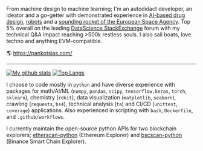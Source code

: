 From machine design to machine learning; I'm an autodidact developer, an ideator and a go-getter with demonstrated experience in [AI-based drug design](https://www.nature.com/articles/s42256-020-0174-5), [robots](https://www.linkedin.com/company/robotics-club-uop/) and a [sounding rocket of the European Space Agency](https://www.researchgate.net/publication/321111020_WOLF_A_REXUS_STUDENT_EXPERIMENT_TO_DEMONSTRATE_AN_ACTIVE_WOBBLING_CONTROL_SYSTEM_FOR_SPINNING_FREE_FALLING_UNITS). Top 5% overall on the leading [DataScience StackExchange](https://datascience.stackexchange.com/users/52089/pcko1) forum with my technical Q&A impact reaching >500k restless souls. I also sail boats, love techno and anything EVM-compatible.


🌎 https://pankotsias.com/

___

[![My github stats](https://github-readme-stats.vercel.app/api?username=pcko1&show_icons=true&theme=tokyonight)](https://github.com/pcko1/github-readme-stats)
[![Top Langs](https://github-readme-stats.vercel.app/api/top-langs/?username=pcko1&theme=tokyonight&layout=compact)](https://github.com/pcko1/github-readme-stats)

I choose to code mostly in `python` and have diverse experience with packages for math/AI/ML (`numpy`, `pandas`, `scipy`, `tensorflow.keras`, `torch`, `sklearn`), chemistry (`rdkit`), data visualization (`matplotlib`, `seaborn`), crawling (`requests`, `bs4`), technical analysis (`ta`) and CI/CD (`unittest`, `coverage`) applications. Also experienced in scripting with `bash`, `Dockerfile`, and `.github/workflows`.

I currently maintain the open-source python APIs for two blockchain explorers; [etherscan-python](https://github.com/pcko1/etherscan-python) (Ethereum Explorer) and [bscscan-python](https://github.com/pcko1/bscscan-python) (Binance Smart Chain Explorer).
